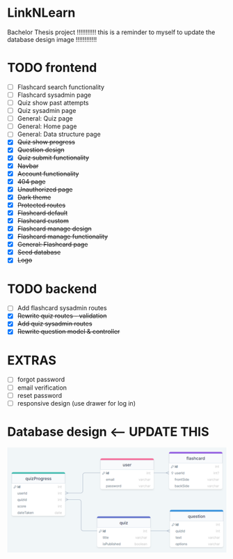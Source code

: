 # LinkNLearn

Bachelor Thesis project
!!!!!!!!!!! this is a reminder to myself to update the database design image !!!!!!!!!!!!

# TODO frontend

-   [ ] Flashcard search functionality
-   [ ] Flashcard sysadmin page
-   [ ] Quiz show past attempts
-   [ ] Quiz sysadmin page
-   [ ] General: Quiz page
-   [ ] General: Home page
-   [ ] General: Data structure page
-   [x] ~~Quiz show progress~~
-   [x] ~~Question design~~
-   [x] ~~Quiz submit functionality~~
-   [x] ~~Navbar~~
-   [x] ~~Account functionality~~
-   [x] ~~404 page~~
-   [x] ~~Unauthorized page~~
-   [x] ~~Dark theme~~
-   [x] ~~Protected routes~~
-   [x] ~~Flashcard default~~
-   [x] ~~Flashcard custom~~
-   [x] ~~Flashcard manage design~~
-   [x] ~~Flashcard manage functionality~~
-   [x] ~~General: Flashcard page~~
-   [x] ~~Seed database~~
-   [x] ~~Logo~~

# TODO backend

-   [ ] Add flashcard sysadmin routes
-   [x] ~~Rewrite quiz routes - validation~~
-   [x] ~~Add quiz sysadmin routes~~
-   [x] ~~Rewrite question model & controller~~

# EXTRAS

-   [ ] forgot password
-   [ ] email verification
-   [ ] reset password
-   [ ] responsive design (use drawer for log in)

# Database design <-- UPDATE THIS

![Database design](backend/database%20design.png)
